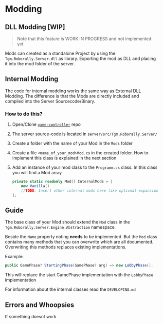 # Modding

## DLL Modding [WIP]

> Note that this feature is WORK IN PROGRESS and not implemented yet 

Mods can created as a standalone Project by using the `Tgm.Roborally.Server.dll` as library. Exporting the mod as DLL and placing it into the mod folder of the server. 

## Internal Modding

The code for internal modding works the same way as External DLL Modding. The difference is that the Mods are directly included and compiled into the Server Sourcecode/Binary.

### How to do this?

1. Open/Clone [`game-controller`](https://github.com/FactoryRally/game-controller) repo

2. The server source-code is located in `server/src/Tgm.Roborally.Server/`

3. Create a folder with the name of your Mod in the `Mods` folder

4. Create a file  `<name_of_your_mod>Mod.cs` in the created folder. How to implement this class is explained in the next section 

5. Add an instance of your mod class to the `Programm.cs` class.
   In this class you will find a Mod array 

   ```c#
   private static readonly Mod[] InternalMods = {
       new Vanilla()
       //TODO: Insert other internal mods here like optional expansions or such
   };
   ```

   

## Guide

The base class of your Mod should extend the `Mod` class in the `Tgm.Roborally.Server.Engine.Abstraction` namespace.

Beside the `Name` property noting **needs** to be implemented. But the `Mod` class contains many methods that you can overwrite which are all documented. Overwriting this methods replaces existing implementations. 

Example:

```c#
public GamePhase? StartingPhase(GamePhase? arg) => new LobbyPhase();
```

This will replace the start GamePhase implementation with the `LobbyPhase` implementation

For information about the internal classes read the `DEVELOPING.md`

## Errors and Whoopsies

If something doesnt work